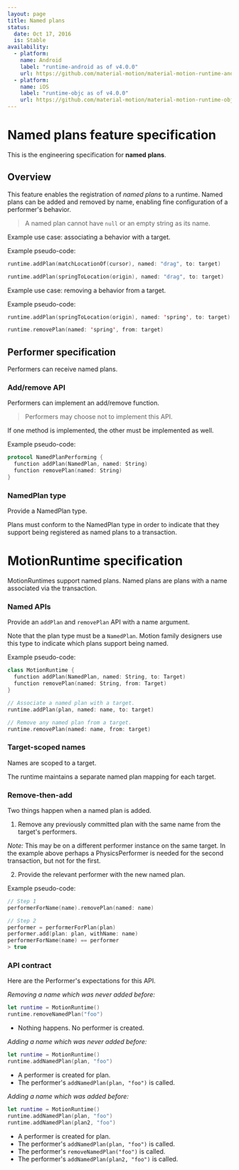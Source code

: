 ```yaml
---
layout: page
title: Named plans
status:
  date: Oct 17, 2016
  is: Stable
availability:
  - platform:
    name: Android
    label: "runtime-android as of v4.0.0"
    url: https://github.com/material-motion/material-motion-runtime-android
  - platform:
    name: iOS
    label: "runtime-objc as of v4.0.0"
    url: https://github.com/material-motion/material-motion-runtime-objc
---
```


# Named plans feature specification

This is the engineering specification for **named plans**.

## Overview

This feature enables the registration of _named plans_ to a runtime. Named plans can be added and removed by name, enabling fine configuration of a performer's behavior.

> A named plan cannot have `null` or an empty string as its name.

Example use case: associating a behavior with a target.

Example pseudo-code:

```swift
runtime.addPlan(matchLocationOf(cursor), named: "drag", to: target)

runtime.addPlan(springToLocation(origin), named: "drag", to: target)
```

Example use case: removing a behavior from a target.

Example pseudo-code:

```swift
runtime.addPlan(springToLocation(origin), named: 'spring', to: target)

runtime.removePlan(named: 'spring', from: target)
```

## Performer specification

Performers can receive named plans.

### Add/remove API

Performers can implement an add\/remove function.

> Performers may choose not to implement this API.

If one method is implemented, the other must be implemented as well.

Example pseudo-code:

```swift
protocol NamedPlanPerforming {
  function addPlan(NamedPlan, named: String)
  function removePlan(named: String)
}
```

### NamedPlan type

Provide a NamedPlan type.

Plans must conform to the NamedPlan type in order to indicate that they support being registered as named plans to a transaction.

# MotionRuntime specification

MotionRuntimes support named plans. Named plans are plans with a name associated via the transaction.

### Named APIs

Provide an `addPlan` and `removePlan` API with a name argument.

Note that the plan type must be a `NamedPlan`. Motion family designers use this type to indicate which plans support being named.

Example pseudo-code:

```swift
class MotionRuntime {
  function addPlan(NamedPlan, named: String, to: Target)
  function removePlan(named: String, from: Target)
}

// Associate a named plan with a target.
runtime.addPlan(plan, named: name, to: target)

// Remove any named plan from a target.
runtime.removePlan(named: name, from: target)
```

### Target-scoped names

Names are scoped to a target.

The runtime maintains a separate named plan mapping for each target.

### Remove-then-add

Two things happen when a named plan is added.

1. Remove any previously committed plan with the same name from the target's performers.

  _Note:_ This may be on a different performer instance on the same target. In the example above perhaps a PhysicsPerformer is needed for the second transaction, but not for the first.

2. Provide the relevant performer with the new named plan.

Example pseudo-code:

```swift
// Step 1
performerForName(name).removePlan(named: name)

// Step 2
performer = performerForPlan(plan)
performer.add(plan: plan, withName: name)
performerForName(name) == performer 
> true
```

### API contract

Here are the Performer's expectations for this API.

*Removing a name which was never added before:*

```swift
let runtime = MotionRuntime()
runtime.removeNamedPlan("foo")
```
 
* Nothing happens. No performer is created.

*Adding a name which was never added before:*

```swift
let runtime = MotionRuntime()
runtime.addNamedPlan(plan, "foo")
```

* A performer is created for plan. 
* The performer's `addNamedPlan(plan, "foo")` is called.

*Adding a name which was added before:*

```swift
let runtime = MotionRuntime()
runtime.addNamedPlan(plan, "foo")
runtime.addNamedPlan(plan2, "foo")
```

* A performer is created for plan. 
* The performer's `addNamedPlan(plan, "foo")` is called.
* The performer's `removeNamedPlan("foo")` is called.
* The performer's `addNamedPlan(plan2, "foo")` is called.

